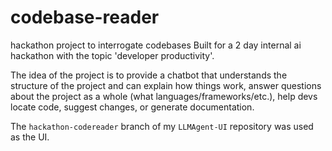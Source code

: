 # codebase-reader
hackathon project to interrogate codebases
Built for a 2 day internal ai hackathon with the topic 'developer productivity'. 




The idea of the project is to provide a chatbot that understands the structure of the project and can explain how things work, answer questions about the project as a whole (what languages/frameworks/etc.), help devs locate code, suggest changes, or generate documentation.    



The `hackathon-codereader` branch of my `LLMAgent-UI` repository was used as the UI. 

